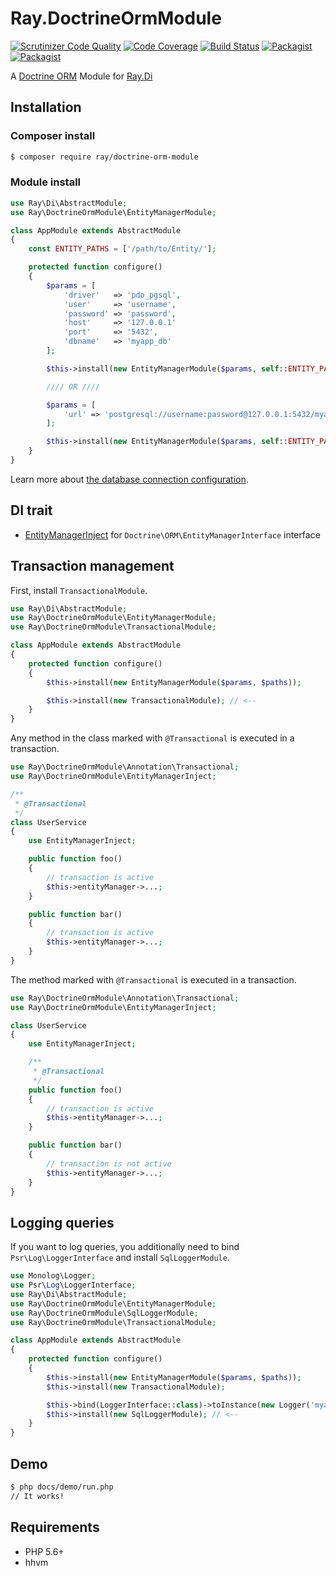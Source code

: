 # Ray.DoctrineOrmModule

[![Scrutinizer Code Quality](https://scrutinizer-ci.com/g/kawanamiyuu/Ray.DoctrineOrmModule/badges/quality-score.png?b=1.x)](https://scrutinizer-ci.com/g/kawanamiyuu/Ray.DoctrineOrmModule/?branch=1.x)
[![Code Coverage](https://scrutinizer-ci.com/g/kawanamiyuu/Ray.DoctrineOrmModule/badges/coverage.png?b=1.x)](https://scrutinizer-ci.com/g/kawanamiyuu/Ray.DoctrineOrmModule/?branch=1.x)
[![Build Status](https://travis-ci.org/kawanamiyuu/Ray.DoctrineOrmModule.svg?branch=1.x)](https://travis-ci.org/kawanamiyuu/Ray.DoctrineOrmModule)
[![Packagist](https://img.shields.io/packagist/v/ray/doctrine-orm-module.svg?maxAge=3600)](https://packagist.org/packages/ray/doctrine-orm-module)
[![Packagist](https://img.shields.io/packagist/l/ray/doctrine-orm-module.svg?maxAge=3600)](https://github.com/kawanamiyuu/Ray.DoctrineOrmModule/blob/1.x/LICENSE)

A [Doctrine ORM](https://github.com/doctrine/doctrine2) Module for [Ray.Di](https://github.com/ray-di/Ray.Di)

## Installation

### Composer install

```bash
$ composer require ray/doctrine-orm-module
```

### Module install

```php
use Ray\Di\AbstractModule;
use Ray\DoctrineOrmModule\EntityManagerModule;

class AppModule extends AbstractModule
{
    const ENTITY_PATHS = ['/path/to/Entity/'];

    protected function configure()
    {
        $params = [
            'driver'   => 'pdo_pgsql',
            'user'     => 'username',
            'password' => 'password',
            'host'     => '127.0.0.1'
            'port'     => '5432',
            'dbname'   => 'myapp_db'
        ];

        $this->install(new EntityManagerModule($params, self::ENTITY_PATHS));

        //// OR ////

        $params = [
            'url' => 'postgresql://username:password@127.0.0.1:5432/myapp_db'
        ];

        $this->install(new EntityManagerModule($params, self::ENTITY_PATHS));
    }
}
```

Learn more about [the database connection configuration](http://docs.doctrine-project.org/projects/doctrine-dbal/en/latest/reference/configuration.html).

## DI trait

 * [EntityManagerInject](https://github.com/kawanamiyuu/Ray.DoctrineOrmModule/blob/1.x/src/EntityManagerInject.php) for `Doctrine\ORM\EntityManagerInterface` interface

## Transaction management

First, install `TransactionalModule`.

```php
use Ray\Di\AbstractModule;
use Ray\DoctrineOrmModule\EntityManagerModule;
use Ray\DoctrineOrmModule\TransactionalModule;

class AppModule extends AbstractModule
{
    protected function configure()
    {
        $this->install(new EntityManagerModule($params, $paths));

        $this->install(new TransactionalModule); // <--
    }
}
```

Any method in the class marked with `@Transactional` is executed in a transaction.

```php
use Ray\DoctrineOrmModule\Annotation\Transactional;
use Ray\DoctrineOrmModule\EntityManagerInject;

/**
 * @Transactional
 */
class UserService
{
    use EntityManagerInject;

    public function foo()
    {
        // transaction is active
        $this->entityManager->...;
    }

    public function bar()
    {
        // transaction is active
        $this->entityManager->...;
    }
}
```

The method marked with `@Transactional` is executed in a transaction.

```php
use Ray\DoctrineOrmModule\Annotation\Transactional;
use Ray\DoctrineOrmModule\EntityManagerInject;

class UserService
{
    use EntityManagerInject;

    /**
     * @Transactional
     */
    public function foo()
    {
        // transaction is active
        $this->entityManager->...;
    }

    public function bar()
    {
        // transaction is not active
        $this->entityManager->...;
    }
}
```

## Logging queries

If you want to log queries, you additionally need to bind `Psr\Log\LoggerInterface` and install `SqlLoggerModule`.

```php
use Monolog\Logger;
use Psr\Log\LoggerInterface;
use Ray\Di\AbstractModule;
use Ray\DoctrineOrmModule\EntityManagerModule;
use Ray\DoctrineOrmModule\SqlLoggerModule;
use Ray\DoctrineOrmModule\TransactionalModule;

class AppModule extends AbstractModule
{
    protected function configure()
    {
        $this->install(new EntityManagerModule($params, $paths));
        $this->install(new TransactionalModule);

        $this->bind(LoggerInterface::class)->toInstance(new Logger('myapp')); // <--
        $this->install(new SqlLoggerModule); // <--
    }
}
```

## Demo

```bash
$ php docs/demo/run.php
// It works!
```

## Requirements

 * PHP 5.6+
 * hhvm
